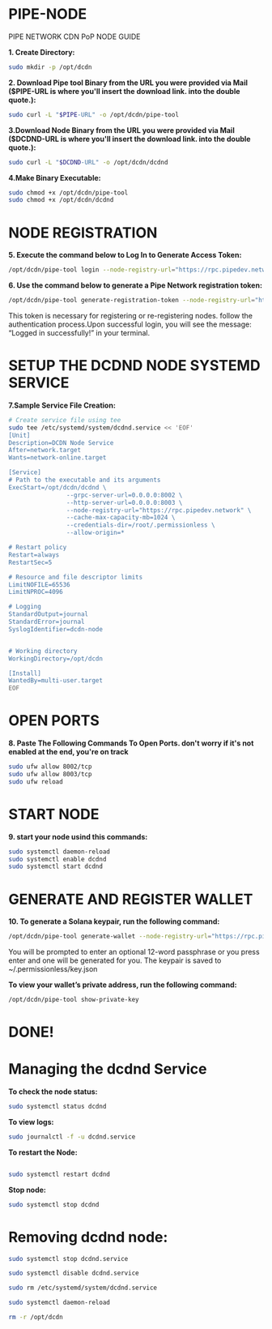 # PIPE-NODE
PIPE NETWORK CDN PoP NODE GUIDE

**1. Create Directory:**
```bash
sudo mkdir -p /opt/dcdn
```

 **2. Download Pipe tool Binary from the URL you were provided via Mail ($PIPE-URL is where you'll insert the download link. into the double quote.):**
```bash
sudo curl -L "$PIPE-URL" -o /opt/dcdn/pipe-tool
```
**3.Download Node Binary from the URL you were provided via Mail ($DCDND-URL is where you'll insert the download link. into the double quote.):**
```bash
sudo curl -L "$DCDND-URL" -o /opt/dcdn/dcdnd
```

**4.Make Binary Executable:**
```bash
sudo chmod +x /opt/dcdn/pipe-tool
sudo chmod +x /opt/dcdn/dcdnd
```
# NODE REGISTRATION
**5. Execute the command below to Log In to Generate Access Token:**
```bash
/opt/dcdn/pipe-tool login --node-registry-url="https://rpc.pipedev.network"
```
**6. Use the command below to generate a Pipe Network registration token:**
```bash
/opt/dcdn/pipe-tool generate-registration-token --node-registry-url="https://rpc.pipedev.network" --credentials-dir=/root/.permissionless
```
 This token is necessary for registering or re-registering nodes. follow the authentication process.Upon successful login, you will see the message: “Logged in successfully!” in your terminal.

# SETUP THE DCDND NODE SYSTEMD SERVICE
**7.Sample Service File Creation:**
```bash
# Create service file using tee
sudo tee /etc/systemd/system/dcdnd.service << 'EOF'
[Unit]
Description=DCDN Node Service
After=network.target
Wants=network-online.target

[Service]
# Path to the executable and its arguments
ExecStart=/opt/dcdn/dcdnd \
                --grpc-server-url=0.0.0.0:8002 \
                --http-server-url=0.0.0.0:8003 \
                --node-registry-url="https://rpc.pipedev.network" \
                --cache-max-capacity-mb=1024 \
                --credentials-dir=/root/.permissionless \
                --allow-origin=*

# Restart policy
Restart=always
RestartSec=5

# Resource and file descriptor limits
LimitNOFILE=65536
LimitNPROC=4096

# Logging
StandardOutput=journal
StandardError=journal
SyslogIdentifier=dcdn-node


# Working directory
WorkingDirectory=/opt/dcdn

[Install]
WantedBy=multi-user.target
EOF
```
# OPEN PORTS
**8. Paste The Following Commands To Open Ports. don't worry if it's not enabled at the end, you're on track**
```bash
sudo ufw allow 8002/tcp
sudo ufw allow 8003/tcp
sudo ufw reload
```
# START NODE
**9. start your node usind this commands:**
```bash
sudo systemctl daemon-reload
sudo systemctl enable dcdnd
sudo systemctl start dcdnd
```
# GENERATE AND REGISTER WALLET
**10. To generate a Solana keypair, run the following command:**
```bash
/opt/dcdn/pipe-tool generate-wallet --node-registry-url="https://rpc.pipedev.network"
```
You will be prompted to enter an optional 12-word passphrase or you press enter and one will be generated for you. The keypair is saved to ~/.permissionless/key.json

**To view your wallet’s private address, run the following command:**
```bash
/opt/dcdn/pipe-tool show-private-key
```
  # DONE!

# Managing the dcdnd Service
**To check the node status:**
```bash
sudo systemctl status dcdnd
```
**To view logs:**
```bash
sudo journalctl -f -u dcdnd.service
```
**To restart the Node:**
```bash

sudo systemctl restart dcdnd
```

**Stop node:**
```bash
sudo systemctl stop dcdnd
```
# Removing dcdnd node:
```bash
sudo systemctl stop dcdnd.service
```
```bash
sudo systemctl disable dcdnd.service
```
```bash
sudo rm /etc/systemd/system/dcdnd.service
```
```bash
sudo systemctl daemon-reload
```
```bash
rm -r /opt/dcdn
```
